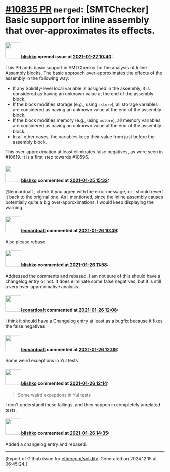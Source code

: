 # [\#10835 PR](https://github.com/ethereum/solidity/pull/10835) `merged`: [SMTChecker] Basic support for inline assembly that over-approximates its effects.

#### <img src="https://avatars.githubusercontent.com/u/16404346?v=4" width="50">[blishko](https://github.com/blishko) opened issue at [2021-01-22 10:40](https://github.com/ethereum/solidity/pull/10835):

This PR adds basic support in SMTChecker for the analysis of Inline Assembly blocks.
The basic approach over-approximates the effects of the assembly in the following way:

- If any Solidity-level local variable is assigned in the assembly, it is considered as having an unknown value at the end of the assembly block.
- If the block modifies storage (e.g., using `sstore`), all storage variables are considered as having an unknown value at the end of the assembly block.
- If the block modifies memory (e.g., using `mstore`), all memory variables are considered as having an unknown value at the end of the assembly block.
- In all other cases, the variables keep their value from just before the assembly block.

This over-approximation at least eliminates false negatives, as were seen in #10619.
It is a first step towards #10596. 

#### <img src="https://avatars.githubusercontent.com/u/16404346?v=4" width="50">[blishko](https://github.com/blishko) commented at [2021-01-25 15:32](https://github.com/ethereum/solidity/pull/10835#issuecomment-766899215):

@leonardoalt , check if you agree with the error message, or I should revert it back to the original one. As I mentioned, since the inline assembly causes potentially quite a big over-approximations, I would keep displaying the warning.

#### <img src="https://avatars.githubusercontent.com/u/504195?u=ce2facd14af9fd474ebff49f0d44891f56f7500f&v=4" width="50">[leonardoalt](https://github.com/leonardoalt) commented at [2021-01-26 10:49](https://github.com/ethereum/solidity/pull/10835#issuecomment-767462235):

Also please rebase

#### <img src="https://avatars.githubusercontent.com/u/16404346?v=4" width="50">[blishko](https://github.com/blishko) commented at [2021-01-26 11:58](https://github.com/ethereum/solidity/pull/10835#issuecomment-767496319):

Addressed the comments and rebased.
I am not sure of this should have a changelog entry or not.
It does eliminate some false negatives, but it is still a very over-approximative analysis.

#### <img src="https://avatars.githubusercontent.com/u/504195?u=ce2facd14af9fd474ebff49f0d44891f56f7500f&v=4" width="50">[leonardoalt](https://github.com/leonardoalt) commented at [2021-01-26 12:08](https://github.com/ethereum/solidity/pull/10835#issuecomment-767500994):

I think it should have a Changelog entry at least as a bugfix because it fixes the false negatives

#### <img src="https://avatars.githubusercontent.com/u/504195?u=ce2facd14af9fd474ebff49f0d44891f56f7500f&v=4" width="50">[leonardoalt](https://github.com/leonardoalt) commented at [2021-01-26 12:09](https://github.com/ethereum/solidity/pull/10835#issuecomment-767501308):

Some weird exceptions in Yul tests

#### <img src="https://avatars.githubusercontent.com/u/16404346?v=4" width="50">[blishko](https://github.com/blishko) commented at [2021-01-26 12:14](https://github.com/ethereum/solidity/pull/10835#issuecomment-767504207):

> Some weird exceptions in Yul tests

I don't understand these failings, and they happen in completely unrelated tests.

#### <img src="https://avatars.githubusercontent.com/u/16404346?v=4" width="50">[blishko](https://github.com/blishko) commented at [2021-01-26 14:35](https://github.com/ethereum/solidity/pull/10835#issuecomment-767582103):

Added a changelog entry and rebased.


-------------------------------------------------------------------------------



[Export of Github issue for [ethereum/solidity](https://github.com/ethereum/solidity). Generated on 2024.12.15 at 06:45:24.]
